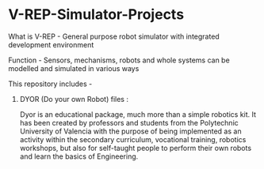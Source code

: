 # V-REP-Simulator-Projects

What is V-REP - 
General purpose robot simulator with integrated development environment

Function - 
Sensors, mechanisms, robots and whole systems can be modelled and simulated in various ways


This repository includes - 

1. DYOR (Do your own Robot) files : 

   Dyor is an educational package, much more than a simple robotics kit. It has been created by professors and students from the Polytechnic University of Valencia with the purpose of      being implemented as an activity within the secondary curriculum, vocational training, robotics workshops, but also for self-taught people to perform their own robots and learn the      basics of Engineering.
